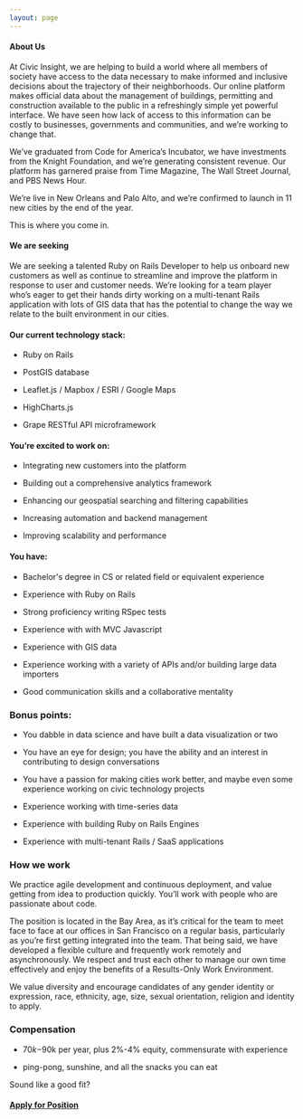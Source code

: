 ```yaml
---
layout: page
---
```



#### About Us

At Civic Insight, we are helping to build a world where all members of society have access to the data necessary to make informed and inclusive decisions about the trajectory of their neighborhoods. Our online platform makes official data about the management of buildings, permitting and construction available to the public in a refreshingly simple yet powerful interface. We have seen how lack of access to this information can be costly to businesses, governments and communities, and we’re working to change that.

We’ve graduated from Code for America’s Incubator, we have investments from the Knight Foundation, and we’re generating consistent revenue. Our platform has garnered praise from Time Magazine, The Wall Street Journal, and PBS News Hour. 

We’re live in New Orleans and Palo Alto, and we’re confirmed to launch in 11 new cities by the end of the year. 

This is where you come in.

#### We are seeking

We are seeking a talented Ruby on Rails Developer to help us onboard new customers as well as continue to streamline and improve the platform in response to user and customer needs. We’re looking for a team player who’s eager to get their hands dirty working on a multi-tenant Rails application with lots of GIS data that has the potential to change the way we relate to the built environment in our cities.

#### Our current technology stack:

  * Ruby on Rails

  * PostGIS database

  * Leaflet.js / Mapbox / ESRI / Google Maps

  * HighCharts.js

  * Grape RESTful API microframework

#### You’re excited to work on:

  * Integrating new customers into the platform

  * Building out a comprehensive analytics framework

  * Enhancing our geospatial searching and filtering capabilities

  * Increasing automation and backend management

  * Improving scalability and performance

#### You have:

  * Bachelor's degree in CS or related field or equivalent experience

  * Experience with Ruby on Rails

  * Strong proficiency writing RSpec tests

  * Experience with with MVC Javascript

  * Experience with GIS data

  * Experience working with a variety of APIs and/or building large data importers

  * Good communication skills and a collaborative mentality

### Bonus points:

  * You dabble in data science and have built a data visualization or two

  * You have an eye for design; you have the ability and an interest in contributing to design conversations

  * You have a passion for making cities work better, and maybe even some experience working on civic technology projects

  * Experience working with time-series data

  * Experience with building Ruby on Rails Engines

  * Experience with multi-tenant Rails / SaaS applications


### How we work
We practice agile development and continuous deployment, and value getting from idea to production quickly. You’ll work with people who are passionate about code. 

The position is located in the Bay Area, as it’s critical for the team to meet face to face at our offices in San Francisco on a regular basis, particularly as you’re first getting integrated into the team. That being said, we have developed a flexible culture and frequently work remotely and asynchronously. We respect and trust each other to manage our own time effectively and enjoy the benefits of a Results-Only Work Environment.

We value diversity and encourage candidates of any gender identity or expression, race, ethnicity, age, size, sexual orientation, religion and identity to apply.


### Compensation

  * $70k-$90k per year, plus 2%-4% equity, commensurate with experience

  * ping-pong, sunshine, and all the snacks you can eat


Sound like a good fit?

#### [Apply for Position](https://docs.google.com/a/civicindustries.com/forms/d/1qvmci4D9JvRgFfzFwctw7BA0TL4v5r6ek38vPYMZJ3I/viewform?usp=send_form)